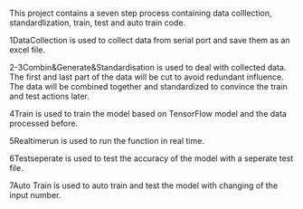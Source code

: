 This project contains a seven step process containing data colllection, standardlization, train, test and auto train code.

1DataCollection is used to collect data from serial port and save them as an excel file.

2-3Combin&Generate&Standardisation is used to deal with collected data. The first and last part of the data will be cut to avoid redundant influence. The data will be combined together and standardized to convince the train and test actions later.

4Train is used to train the model based on TensorFlow model and the data processed before.

5Realtimerun is used to run the function in real time.

6Testseperate is used to test the accuracy of the model with a seperate test file.

7Auto Train is used to auto train and test the model with changing of the input number.
